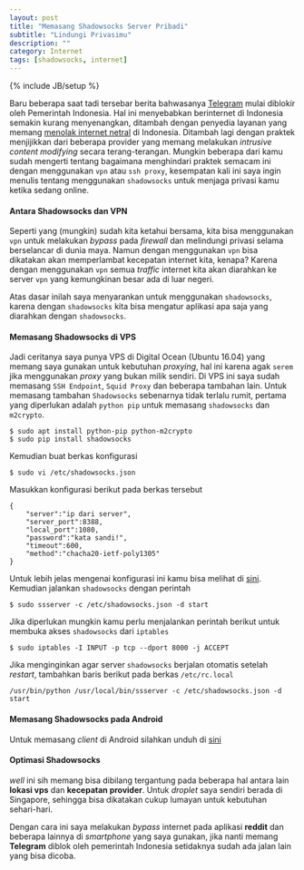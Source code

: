 ```yaml
---
layout: post
title: "Memasang Shadowsocks Server Pribadi"
subtitle: "Lindungi Privasimu"
description: ""
category: Internet
tags: [shadowsocks, internet]
---
```

{% include JB/setup %}

Baru beberapa saat tadi tersebar berita bahwasanya [Telegram](https://telegram.org) mulai diblokir oleh Pemerintah Indonesia. Hal ini menyebabkan berinternet di Indonesia semakin kurang menyenangkan, ditambah dengan penyedia layanan yang memang [menolak internet netral](https://internetnetral.org) di Indonesia. Ditambah lagi dengan praktek menjijikkan dari beberapa provider yang memang melakukan _intrusive content modifying_ secara terang-terangan. Mungkin beberapa dari kamu sudah mengerti tentang bagaimana menghindari praktek semacam ini dengan menggunakan `vpn` atau `ssh proxy`, kesempatan kali ini saya ingin menulis tentang menggunakan `shadowsocks` untuk menjaga privasi kamu ketika sedang online.

#### Antara Shadowsocks dan VPN
Seperti yang (mungkin) sudah kita ketahui bersama, kita bisa menggunakan `vpn` untuk melakukan _bypass_ pada _firewall_ dan melindungi privasi selama berselancar di dunia maya. Namun dengan menggunakan `vpn` bisa dikatakan akan memperlambat kecepatan internet kita, kenapa? Karena dengan menggunakan `vpn` semua _traffic_ internet kita akan diarahkan ke server `vpn` yang kemungkinan besar ada di luar negeri.

Atas dasar inilah saya menyarankan untuk menggunakan `shadowsocks`, karena dengan `shadowsocks` kita bisa mengatur aplikasi apa saja yang diarahkan dengan `shadowsocks`.

#### Memasang Shadowsocks di VPS
Jadi ceritanya saya punya VPS di Digital Ocean (Ubuntu 16.04) yang memang saya gunakan untuk kebutuhan _proxying_, hal ini karena agak `serem` jika menggunakan _proxy_ yang bukan milik sendiri. Di VPS ini saya sudah memasang `SSH Endpoint`, `Squid Proxy` dan beberapa tambahan lain. Untuk memasang tambahan `Shadowsocks` sebenarnya tidak terlalu rumit, pertama yang diperlukan adalah `python pip` untuk memasang `shadowsocks` dan `m2crypto`.

```
$ sudo apt install python-pip python-m2crypto
$ sudo pip install shadowsocks
```

Kemudian buat berkas konfigurasi

```
$ sudo vi /etc/shadowsocks.json
```

Masukkan konfigurasi berikut pada berkas tersebut

```
{
    "server":"ip dari server",
    "server_port":8388,
    "local_port":1080,
    "password":"kata sandi!",
    "timeout":600,
    "method":"chacha20-ietf-poly1305"
}
```

Untuk lebih jelas mengenai konfigurasi ini kamu bisa melihat di [sini](https://shadowsocks.org/en/config/quick-guide.html). Kemudian jalankan `shadowsocks` dengan perintah

```
$ sudo ssserver -c /etc/shadowsocks.json -d start
```

Jika diperlukan mungkin kamu perlu menjalankan perintah berikut untuk membuka akses `shadowsocks` dari `iptables`

```
$ sudo iptables -I INPUT -p tcp --dport 8000 -j ACCEPT
```

Jika menginginkan agar server `shadowsocks` berjalan otomatis setelah _restart_, tambahkan baris berikut pada berkas `/etc/rc.local`

```
/usr/bin/python /usr/local/bin/ssserver -c /etc/shadowsocks.json -d start
```

#### Memasang Shadowsocks pada Android
Untuk memasang _client_ di Android silahkan unduh di [sini](https://play.google.com/store/apps/details?id=com.github.shadowsocks)

#### Optimasi Shadowsocks
_well_ ini sih memang bisa dibilang tergantung pada beberapa hal antara lain **lokasi vps** dan **kecepatan provider**. Untuk _droplet_ saya sendiri berada di Singapore, sehingga bisa dikatakan cukup lumayan untuk kebutuhan sehari-hari.

Dengan cara ini saya melakukan _bypass_ internet pada aplikasi **reddit** dan beberapa lainnya di _smartphone_ yang saya gunakan, jika nanti memang **Telegram** diblok oleh pemerintah Indonesia setidaknya sudah ada jalan lain yang bisa dicoba.
